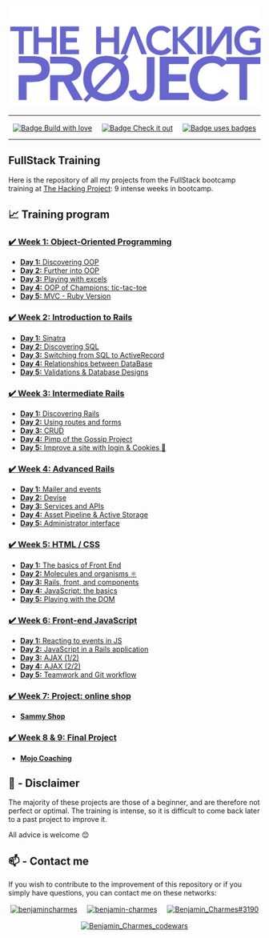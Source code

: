 <img src="./thp-logo.png" alt="logo THP" />

---

<p align="center">
  <a href="https://forthebadge.com"><img align="center" src="https://forthebadge.com/images/badges/built-with-love.svg" alt="Badge Build with love"/></a>
  &nbsp;&nbsp;&nbsp;
  <a href="https://forthebadge.com"><img align="center" src="https://forthebadge.com/images/badges/check-it-out.svg" alt="Badge Check it out"/></a>
  &nbsp;&nbsp;&nbsp;
  <a href="https://forthebadge.com"><img align="center" src="https://forthebadge.com/images/badges/uses-badges.svg" alt="Badge uses badges"/></a>
</p>

---

## FullStack Training

Here is the repository of all my projects from the FullStack bootcamp training at [The Hacking Project](https://www.thehackingproject.org/): 9 intense weeks in bootcamp.

## :chart_with_upwards_trend: Training program

### [:heavy_check_mark: **Week 1:** Object-Oriented Programming](https://github.com/BenjaminCharmes/THP_FullStack/tree/main/Week_1)

- [**Day 1:** Discovering OOP](https://github.com/BenjaminCharmes/THP_FullStack/tree/main/Week_1/Day_1)
- [**Day 2:** Further into OOP](https://github.com/BenjaminCharmes/THP_FullStack/tree/main/Week_1/Day_2)
- [**Day 3:** Playing with excels](https://github.com/BenjaminCharmes/THP_FullStack/tree/main/Week_1/Day_3)
- [**Day 4:** OOP of Champions: tic-tac-toe](https://github.com/BenjaminCharmes/THP_FullStack/tree/main/Week_1/Day_4)
- [**Day 5:** MVC - Ruby Version](https://github.com/BenjaminCharmes/THP_FullStack/tree/main/Week_1/Day_5)

### [:heavy_check_mark: **Week 2:** Introduction to Rails](https://github.com/BenjaminCharmes/THP_FullStack/tree/main/Week_2)

- [**Day 1:** Sinatra](https://github.com/BenjaminCharmes/THP_FullStack/tree/main/Week_2/Day_1)
- [**Day 2:** Discovering SQL](https://github.com/BenjaminCharmes/THP_FullStack/tree/main/Week_2/Day_2)
- [**Day 3:** Switching from SQL to ActiveRecord](https://github.com/BenjaminCharmes/THP_FullStack/tree/main/Week_2/Day_3)
- [**Day 4:** Relationships between DataBase](https://github.com/BenjaminCharmes/THP_FullStack/tree/main/Week_2/Day_4)
- [**Day 5:** Validations & Database Designs](https://github.com/BenjaminCharmes/THP_FullStack/tree/main/Week_2/Day_5)

### [:heavy_check_mark: **Week 3:** Intermediate Rails](https://github.com/BenjaminCharmes/THP_FullStack/tree/main/Week_3)

- [**Day 1:** Discovering Rails](https://github.com/BenjaminCharmes/THP_FullStack/tree/main/Week_3/Day_1)
- [**Day 2:** Using routes and forms](https://github.com/BenjaminCharmes/THP_FullStack/tree/main/Week_3/Day_2)
- [**Day 3:** CRUD](https://github.com/BenjaminCharmes/THP_FullStack/tree/main/Week_3/Day_3)
- [**Day 4:** Pimp of the Gossip Project](https://github.com/BenjaminCharmes/THP_FullStack/tree/main/Week_3/Day_4)
- [**Day 5:** Improve a site with login & Cookies 🍪](https://github.com/BenjaminCharmes/THP_FullStack/tree/main/Week_3/Day_5)

### [:heavy_check_mark: **Week 4:** Advanced Rails](https://github.com/BenjaminCharmes/THP_FullStack/tree/main/Week_4)

- [**Day 1:** Mailer and events](https://github.com/BenjaminCharmes/THP_FullStack/tree/main/Week_4/Day_1)
- [**Day 2:** Devise](https://github.com/BenjaminCharmes/THP_FullStack/tree/main/Week_4/Day_2)
- [**Day 3:** Services and APIs](https://github.com/BenjaminCharmes/THP_FullStack/tree/main/Week_4/Day_3)
- [**Day 4:** Asset Pipeline & Active Storage](https://github.com/BenjaminCharmes/THP_FullStack/tree/main/Week_4/Day_4)
- [**Day 5:** Administrator interface](https://github.com/BenjaminCharmes/THP_FullStack/tree/main/Week_4/Day_5)

### [:heavy_check_mark: **Week 5:** HTML / CSS](https://github.com/BenjaminCharmes/THP_FullStack/tree/main/Week_5)

- [**Day 1:** The basics of Front End](https://github.com/BenjaminCharmes/THP_FullStack/tree/main/Week_5/Day_1)
- [**Day 2:** Molecules and organisms ⚛](https://github.com/BenjaminCharmes/THP_FullStack/tree/main/Week_5/Day_2)
- [**Day 3:** Rails, front, and components](https://github.com/BenjaminCharmes/THP_FullStack/tree/main/Week_5/Day_3)
- [**Day 4:** JavaScript: the basics](https://github.com/BenjaminCharmes/THP_FullStack/tree/main/Week_5/Day_4)
- [**Day 5:** Playing with the DOM](https://github.com/BenjaminCharmes/THP_FullStack/tree/main/Week_5/Day_5)

### [:heavy_check_mark: **Week 6:** Front-end JavaScript](https://github.com/BenjaminCharmes/THP_FullStack/tree/main/Week_6)

- [**Day 1:** Reacting to events in JS](https://github.com/BenjaminCharmes/THP_Introduction/tree/main/Week_3/Day_1)
- [**Day 2:** JavaScript in a Rails application](https://github.com/BenjaminCharmes/THP_Introduction/tree/main/Week_3/Day_2)
- [**Day 3:** AJAX (1/2)](https://github.com/BenjaminCharmes/THP_Introduction/tree/main/Week_3/Day_3)
- [**Day 4:** AJAX (2/2)](https://github.com/BenjaminCharmes/THP_Introduction/tree/main/Week_3/Day_4)
- [**Day 5:** Teamwork and Git workflow](https://github.com/BenjaminCharmes/THP_Introduction/tree/main/Week_3/Day_5)

### [:heavy_check_mark: **Week 7:**  Project: online shop](https://github.com/BenjaminCharmes/THP_FullStack/tree/main/Week_7)

- [**Sammy Shop**](https://github.com/BenjaminCharmes/THP_Introduction/tree/main/Week_3/Day_1)

### [:heavy_check_mark: **Week 8 & 9:**  Final Project](https://github.com/BenjaminCharmes/THP_FullStack/tree/main/Week_8_to_9)

- [**Mojo Coaching**](https://github.com/BenjaminCharmes/THP_Introduction/tree/main/Week_8_to_9)

## 🚨 - Disclaimer

The majority of these projects are those of a beginner, and are therefore not perfect or optimal. The training is intense, so it is difficult to come back later to a past project to improve it.

All advice is welcome 😊

## 📫 - Contact me

If you wish to contribute to the improvement of this repository or if you simply have questions, you can contact me on these networks:

<p align="center">
<a href="https://twitter.com/benjamincharmes" target="blank"><img align="center" src="https://raw.githubusercontent.com/rahuldkjain/github-profile-readme-generator/master/src/images/icons/Social/twitter.svg" alt="benjamincharmes" width="50" height="50"/></a>
&nbsp;&nbsp;&nbsp;
<a href="https://linkedin.com/in/benjamin-charmes" target="blank"><img align="center" src="https://raw.githubusercontent.com/rahuldkjain/github-profile-readme-generator/master/src/images/icons/Social/linked-in-alt.svg" alt="benjamin-charmes" width="50" height="50"/></a>
&nbsp;&nbsp;&nbsp;
<a href="https://discord.gg/Benjamin_Charmes#3190" target="blank"><img align="center" src="https://raw.githubusercontent.com/rahuldkjain/github-profile-readme-generator/master/src/images/icons/Social/discord.svg" alt="Benjamin_Charmes#3190" width="50" height="50"/></a>
</p>
<p align="center">
<a href="https://www.codewars.com/users/BenjaminCharmes" target="blank"><img align="center" src="https://www.codewars.com/users/BenjaminCharmes/badges/large" alt="Benjamin_Charmes_codewars"/></a>
</p>
